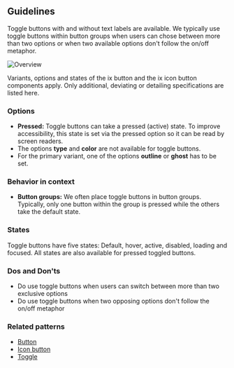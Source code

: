 ## Guidelines

Toggle buttons with and without text labels are available. We typically use toggle buttons within button groups when users can chose between more than two options or when two available options don't follow the on/off metaphor.

![Overview](https://www.figma.com/design/wEptRgAezDU1z80Cn3eZ0o/iX-Pattern-Illustrations?type=design&node-id=1480-33046&mode=design&t=iUJlfIvOwhKY3qk9-4)

Variants, options and states of the ix button and the ix icon button components apply. Only additional, deviating or detailing specifications are listed here.

### Options

- **Pressed:** Toggle buttons can take a pressed (active) state. To improve accessibility, this state is set via the pressed option so it can be read by screen readers.
- The options **type** and **color** are not available for toggle buttons.
- For the primary variant, one of the options **outline** or **ghost** has to be set.

### Behavior in context

- **Button groups:** We often place toggle buttons in button groups. Typically, only one button within the group is pressed while the others take the default state.

### States

Toggle buttons have five states: Default, hover, active, disabled, loading and focused. All states are also available for pressed toggled buttons.

### Dos and Don'ts

- Do use toggle buttons when users can switch between more than two exclusive options
- Do use toggle buttons when two opposing options don't follow the on/off metaphor

### Related patterns

- [Button](button.md)
- [Icon button](icon-button.md)
- [Toggle](../toggle.mdx)
<!-- - [Button group](...) -->
